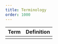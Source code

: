 ```yaml
---
title: Terminology
order: 1000
---
```


| Term | Definition |
| ---- | ---------- |
|      |            |
